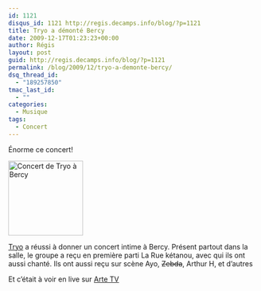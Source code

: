 ```yaml
---
id: 1121
disqus_id: 1121 http://regis.decamps.info/blog/?p=1121
title: Tryo a démonté Bercy
date: 2009-12-17T01:23:23+00:00
author: Régis
layout: post
guid: http://regis.decamps.info/blog/?p=1121
permalink: /blog/2009/12/tryo-a-demonte-bercy/
dsq_thread_id:
  - "189257850"
tmac_last_id:
  - ""
categories:
  - Musique
tags:
  - Concert
---
```

Énorme ce concert!
  
[<img src="http://regis.decamps.info/blog/wp-content/uploads/2009/12/IMG_04331-150x150.jpg" alt="Concert de Tryo à Bercy" title="Concert de Tryo à Bercy" width="150" height="150" class="alignleft size-thumbnail wp-image-1124" />](http://www.flickr.com/photos/tags/lastfm%3Aevent%3D866995/)

[Tryo](http://www.lastfm.fr/music/Tryo?ac=tryo) a réussi à donner un concert intime à Bercy. Présent partout dans la salle, le groupe a reçu en première parti La Rue kétanou, avec qui ils ont aussi chanté. Ils ont aussi reçu sur scène Ayo, <strike>Zebda</strike>, Arthur H, et d’autres

Et c’était à voir en live sur [Arte TV](http://liveweb.arte.tv/fr/video/Tryo_en_concert_au_palais_omnisport_Paris_Bercy/)

